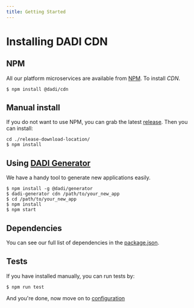 ```yaml
---
title: Getting Started
---
```


# Installing DADI CDN

## NPM

All our platform microservices are available from [NPM](https://www.npmjs.com/). To install *CDN*.

```
$ npm install @dadi/cdn
```

## Manual install

If you do not want to use NPM, you can grab the latest [release](https://github.com/dadi/cdn/releases). Then you can install:

```
cd ./release-download-location/
$ npm install
```

## Using [DADI Generator](https://github.com/dadi/generator)

We have a handy tool to generate new applications easily.

```
$ npm install -g @dadi/generator
$ dadi-generator cdn /path/to/your_new_app
$ cd /path/to/your_new_app
$ npm install
$ npm start
```

## Dependencies

You can see our full list of dependencies in the [package.json](https://github.com/dadi/cdn/blob/master/package.json).

## Tests

If you have installed manually, you can run tests by:

```
$ npm run test
```

And you're done, now move on to [configuration](/cdn/configuration)

